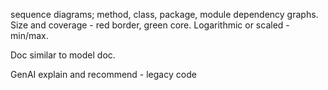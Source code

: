 

sequence diagrams; method, class, package, module dependency graphs. Size and coverage - red border, green core. Logarithmic or scaled - min/max.

Doc similar to model doc.

GenAI explain and recommend - legacy code

